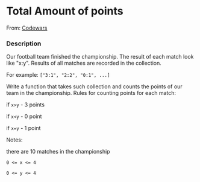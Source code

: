 # Total Amount of points

From: [Codewars](https://www.codewars.com/)

### Description

Our football team finished the championship. The result of each match look like "x:y". Results of all matches are recorded in the collection.

For example: `["3:1", "2:2", "0:1", ...]`

Write a function that takes such collection and counts the points of our team in the championship. Rules for counting points for each match:

if `x>y` - 3 points

if `x<y` - 0 point

if `x=y` - 1 point

Notes:

there are 10 matches in the championship

`0 <= x <= 4`

`0 <= y <= 4`
